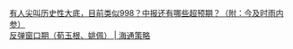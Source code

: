   
[有人尖叫历史性大底，目前类似998？中报还有哪些超预期？（附：今及时雨内参）](http://www.dianyue.me/archives/537/m65f2g03a4ht3sq2/)  
[反弹窗口期（荀玉根、姚佩） | 海通策略](http://www.dianyue.me/archives/537/mcgdp6hbg3o8rydq/)